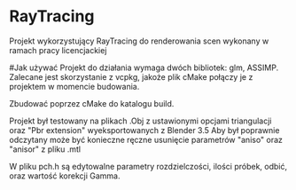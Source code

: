 # RayTracing
Projekt wykorzystujący RayTracing do renderowania scen wykonany w ramach pracy licencjackiej

#Jak używać
Projekt do działania wymaga dwóch bibliotek: glm, ASSIMP.
Zalecane jest skorzystanie z vcpkg, jakoże plik cMake połączy je z projektem w momencie budowania.

Zbudować poprzez cMake do katalogu build.

Projekt był testowany na plikach .Obj z ustawionymi opcjami triangulacji oraz "Pbr extension" wyeksportowanych z Blender 3.5
Aby był poprawnie odczytany może być konieczne ręczne usunięcie parametrów "aniso" oraz "anisor" z pliku .mtl

W pliku pch.h są edytowalne parametry rozdzielczości, ilości próbek, odbić, oraz wartość korekcji Gamma.
